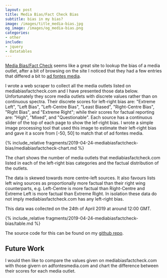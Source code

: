 ```yaml
---
layout: post
title: Media Bias/Fact Check Bias
subtitle: bias in my bias?
image: /images/title_media-bias.jpg
og_image: /images/og_media-bias.png
categories:
- other
include:
- jquery
- datatables
---
```


[Media Bias/Fact Check](https://mediabiasfactcheck.com/) seems like a great site to lookup the bias of a media outlet, after a bit of browsing on the site I noticed that they had a few entries that differed a bit to [ad fontes media](https://www.adfontesmedia.com/).

I wrote a web scraper to collect all the media outlets listed on mediabiasfactcheck.com and I have presented those data below. Unfortunately they score media outlets with discrete values rather than on continuous spectra. Their discrete scores for left-right bias are: "Extreme Left", "Left Bias", "Left-Centre Bias", "Least Biased", "Right-Centre Bias", "Right Bias", and "Extreme Right"; while their scores for factual reporting are: "High", "Mixed", and "Questionable". Each source has a continuous slider of the top of each page to show the lef-right bias. I wrote a simple image processing tool that used this image to estimate their left-right bias and gave it a score from [-50, 50] to match that of ad fontes media.    

{% include_relative fragments/2019-04-24-mediabiasfactcheck-bias/mediabiasfactcheck-chart.md %}

The chart shows the number of media outlets that mediabiasfactcheck.com listed in each of the left-right bias categories and the factual distribution of the outlets. 

The data is skewed towards more centre-left sources. It also favours lists left wing sources as proportionally more factual than their right wing counterparts, e.g. Left-Centre is more factual than Right-Centre and Extreme Left is more factual than Extreme Right. In isolation these data do not imply mediabiasfactcheck.com has any left-right bias.

This data was collected on the 24th of April 2019 at around 12:00 GMT.

<script>
    $(document).ready( function () {
        $('#table_id').DataTable({
            "columnDefs": [
                { "targets": [3, 4], "searchable": false } // Last two columns are not searchable
            ]
        });
    } );
</script>

{% include_relative fragments/2019-04-24-mediabiasfactcheck-bias/table.md %}

The source code for this can be found on my [github repo](https://github.com/IgniparousTempest/mediabiasfactcheck.com-bias).

## Future Work

I would then like to compare the values given on mediabiasfactcheck.com with those givern on adfontesmedia.com and chart the difference between their scores for each media outlet.